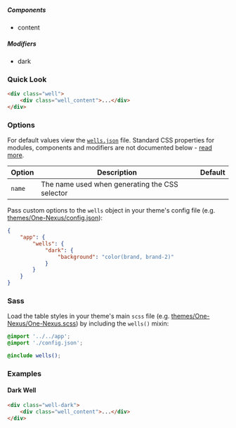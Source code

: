 ##### Components

* content

##### Modifiers

* dark

### Quick Look

```html
<div class="well">
    <div class="well_content">...</div>
</div>
```

### Options

For default values view the [`wells.json`](wells.json) file. Standard CSS properties for modules, components and modifiers are not documented below - [read more](#TODO).

<table class="table">
    <thead>
        <tr>
            <th>Option</th>
            <th>Description</th>
            <th>Default</th>
        </tr>
    </thead>
    <tbody>
        <tr>
            <td><code>name</code></td>
            <td>The name used when generating the CSS selector</td>
        </tr>
    </tbody>
</table>

Pass custom options to the `wells` object in your theme's config file (e.g. [themes/One-Nexus/config.json](../../../themes/One-Nexus/config.json)):

```json
{
    "app": {
        "wells": {
            "dark": {
                "background": "color(brand, brand-2)"
            }
        }
    }
}
```

### Sass

Load the table styles in your theme's main `scss` file (e.g. [themes/One-Nexus/One-Nexus.scss](../../../themes/One-Nexus/One-Nexus.scss)) by including the `wells()` mixin:

```scss
@import '../../app';
@import './config.json';

@include wells();
```

### Examples

#### Dark Well

```html
<div class="well-dark">
    <div class="well_content">...</div>
</div>
```